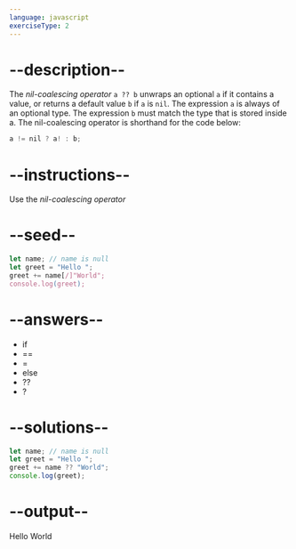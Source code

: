 ```yaml
---
language: javascript
exerciseType: 2
---
```


# --description--

The _nil-coalescing operator_ `a ?? b` unwraps an optional `a` if it contains a value, or returns a default value `b` if `a` is `nil`.
The expression `a` is always of an optional type.
The expression `b` must match the type that is stored inside a.
The nil-coalescing operator is shorthand for the code below:
```javascript
a != nil ? a! : b;
```

# --instructions--

Use the _nil-coalescing operator_

# --seed--

```javascript
let name; // name is null
let greet = "Hello ";
greet += name[/]"World";
console.log(greet);
```

# --answers--

-  if 
-  == 
-  = 
-  else 
-  ?? 
-  ? 

# --solutions--

```javascript
let name; // name is null
let greet = "Hello ";
greet += name ?? "World";
console.log(greet);
```

# --output--

Hello World
